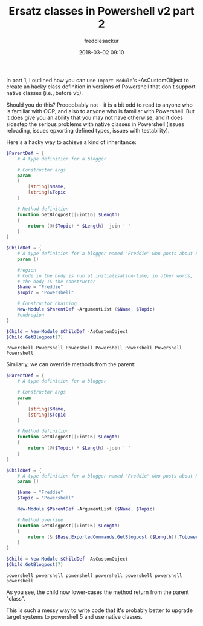 ﻿---
layout: post
title: Ersatz classes in Powershell v2 part 2
date: 2018-03-02 09:10
author: freddiesackur
comments: true
tags: [Uncategorized]
---

In part 1, I outlined how you can use `Import-Module`'s -AsCustomObject to create an hacky class definition in versions of Powershell that don't support native classes (i.e., before v5).

Should you do this? Proooobably not - it is a bit odd to read to anyone who is familiar with OOP, and also to anyone who is familiar with Powershell. But it does give you an ability that you may not have otherwise, and it does sidestep the serious problems with native classes in Powershell (issues reloading, issues epxorting defined types, issues with testability).

Here's a hacky way to achieve a kind of inheritance:

```powershell
$ParentDef = {
    # A type definition for a blogger

    # Constructor args
    param
    (
        [string]$Name,
        [string]$Topic
    )

    # Method definition
    function GetBlogpost([uint16] $Length)
    {
        return (@($Topic) * $Length) -join ' '
    }
}

$ChildDef = {
    # A type definition for a blogger named "Freddie" who posts about Powershell
    param ()

    #region
    # Code in the body is run at initialisation-time; in other words,
    # the body IS the constructor
    $Name = "Freddie"
    $Topic = "Powershell"

    # Constructor chaining
    New-Module $ParentDef -ArgumentList ($Name, $Topic)
    #endregion
}

$Child = New-Module $ChildDef -AsCustomObject
$Child.GetBlogpost(7)
```

```none
Powershell Powershell Powershell Powershell Powershell Powershell Powershell
```

Similarly, we can override methods from the parent:

```powershell
$ParentDef = {
    # A type definition for a blogger

    # Constructor args
    param
    (
        [string]$Name,
        [string]$Topic
    )

    # Method definition
    function GetBlogpost([uint16] $Length)
    {
        return (@($Topic) * $Length) -join ' '
    }
}

$ChildDef = {
    # A type definition for a blogger named "Freddie" who posts about Powershell
    param ()

    $Name = "Freddie"
    $Topic = "Powershell"

    New-Module $ParentDef -ArgumentList ($Name, $Topic)

    # Method override
    function GetBlogpost([uint16] $Length)
    {
        return (& $Base.ExportedCommands.GetBlogpost ($Length)).ToLower()
    }
}

$Child = New-Module $ChildDef -AsCustomObject
$Child.GetBlogpost(7)
```

```none
powershell powershell powershell powershell powershell powershell powershell
```

As you see, the child now lower-cases the method return from the parent "class".

This is such a messy way to write code that it's probably better to upgrade target systems to powershell 5 and use native classes.
